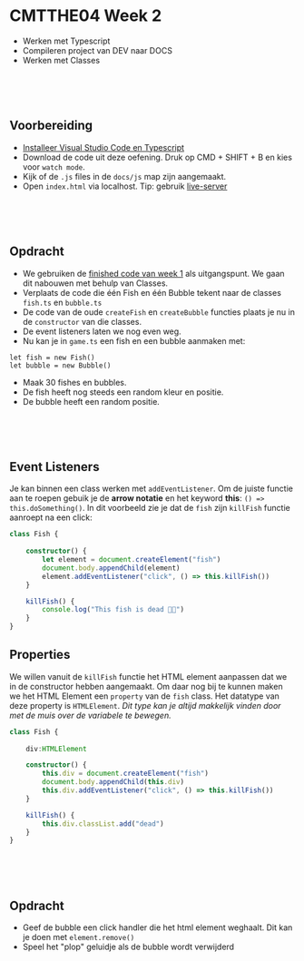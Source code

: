 # CMTTHE04 Week 2

- Werken met Typescript
- Compileren project van DEV naar DOCS
- Werken met Classes

<br>
<br>
<br>

## Voorbereiding

- [Installeer Visual Studio Code en Typescript](https://github.com/HR-CMGT/Typescript#werkomgeving)
- Download de code uit deze oefening. Druk op CMD + SHIFT + B en kies voor `watch mode`.
- Kijk of de `.js` files in de `docs/js` map zijn aangemaakt.
- Open `index.html` via localhost. Tip: gebruik [live-server](https://marketplace.visualstudio.com/items?itemName=ritwickdey.LiveServer)

<br>
<br>
<br>

## Opdracht

- We gebruiken de [finished code van week 1](https://github.com/HR-CMGT/CMTTHE04-Week1-oefening1-completed) als uitgangspunt. We gaan dit nabouwen met behulp van Classes. 
- Verplaats de code die één Fish en één Bubble tekent naar de classes `fish.ts` en `bubble.ts`
- De code van de oude `createFish` en `createBubble` functies plaats je nu in de `constructor` van die classes.
- De event listeners laten we nog even weg.
- Nu kan je in `game.ts` een fish en een bubble aanmaken met:
```
let fish = new Fish()
let bubble = new Bubble()
```
- Maak 30 fishes en bubbles.
- De fish heeft nog steeds een random kleur en positie.
- De bubble heeft een random positie.

<br>
<br>
<br>

## Event Listeners

Je kan binnen een class werken met `addEventListener`. Om de juiste functie aan te roepen gebuik je de **arrow notatie** en het keyword **this**: `() => this.doSomething()`. In dit voorbeeld zie je dat de `fish` zijn `killFish` functie aanroept na een click:

```typescript
class Fish {
    
    constructor() {
        let element = document.createElement("fish")
        document.body.appendChild(element)
        element.addEventListener("click", () => this.killFish())
    }

    killFish() {
        console.log("This fish is dead 🐠💀")
    }
}
```

## Properties

We willen vanuit de `killFish` functie het HTML element aanpassen dat we in de constructor hebben aangemaakt. Om daar nog bij te kunnen maken we het HTML Element  een `property` van de `fish` class. Het datatype van deze property is `HTMLElement`. *Dit type kan je altijd makkelijk vinden door met de muis over de variabele te bewegen.*

```typescript
class Fish {
    
    div:HTMLElement

    constructor() {
        this.div = document.createElement("fish")
        document.body.appendChild(this.div)
        this.div.addEventListener("click", () => this.killFish())
    }

    killFish() {
        this.div.classList.add("dead")
    }
}
```

<br>
<br>
<br>

## Opdracht

- Geef de bubble een click handler die het html element weghaalt. Dit kan je doen met `element.remove()`
- Speel het "plop" geluidje als de bubble wordt verwijderd
